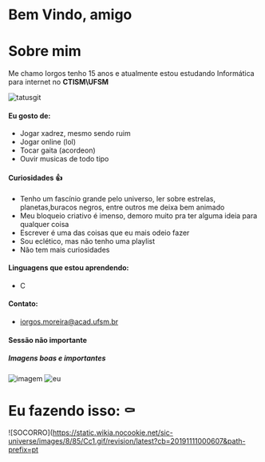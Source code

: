 # Bem Vindo, amigo


# Sobre mim
Me chamo Iorgos tenho 15 anos e atualmente estou estudando Informática para internet no **CTISM\UFSM**

![tatusgit](https://github-readme-stats.vercel.app/api?username=iorgosogroi&show_icons=true&theme=radical)

#### Eu gosto de:
- Jogar xadrez, mesmo sendo ruim
- Jogar online (lol)
- Tocar gaita (acordeon)
- Ouvir musicas de todo tipo

#### Curiosidades :thumbsup:
- Tenho um fascínio grande pelo universo, ler sobre estrelas, planetas,buracos negros, entre outros me deixa bem animado
- Meu bloqueio criativo é imenso, demoro muito pra ter alguma ideia para qualquer coisa
- Escrever é uma das coisas que eu mais odeio fazer
- Sou eclético, mas não tenho uma playlist
- Não tem mais curiosidades


#### Linguagens que estou aprendendo:
- C

#### Contato:
- iorgos.moreira@acad.ufsm.br

#### Sessão não importante


##### Imagens boas e importantes
![imagem](https://i.kym-cdn.com/entries/icons/mobile/000/030/873/Screenshot_20.jpg)
![eu](https://static.wikia.nocookie.net/026a7fb1-e9a7-49da-9c9e-548c520e3dc8)


# Eu fazendo isso: :coffin:
![SOCORRO](https://static.wikia.nocookie.net/sic-universe/images/8/85/Cc1.gif/revision/latest?cb=20191111000607&path-prefix=pt